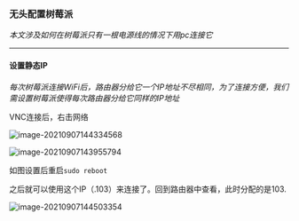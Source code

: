 ### 无头配置树莓派

_本文涉及如何在树莓派只有一根电源线的情况下用pc连接它_

***

#### 设置静态IP

_每次树莓派连接WiFi后，路由器分给它一个IP地址不尽相同，为了连接方便，我们需设置树莓派使得每次路由器分给它同样的IP地址_

VNC连接后，右击网络

![image-20210907144334568](C:\Users\xulin\AppData\Roaming\Typora\typora-user-images\image-20210907144334568.png)

![image-20210907143955794](C:\Users\xulin\AppData\Roaming\Typora\typora-user-images\image-20210907143955794.png)

如图设置后重启`sudo reboot`

之后就可以使用这个IP（.103）来连接了。回到路由器中查看，此时分配的是103.

![image-20210907144503354](C:\Users\xulin\AppData\Roaming\Typora\typora-user-images\image-20210907144503354.png)

